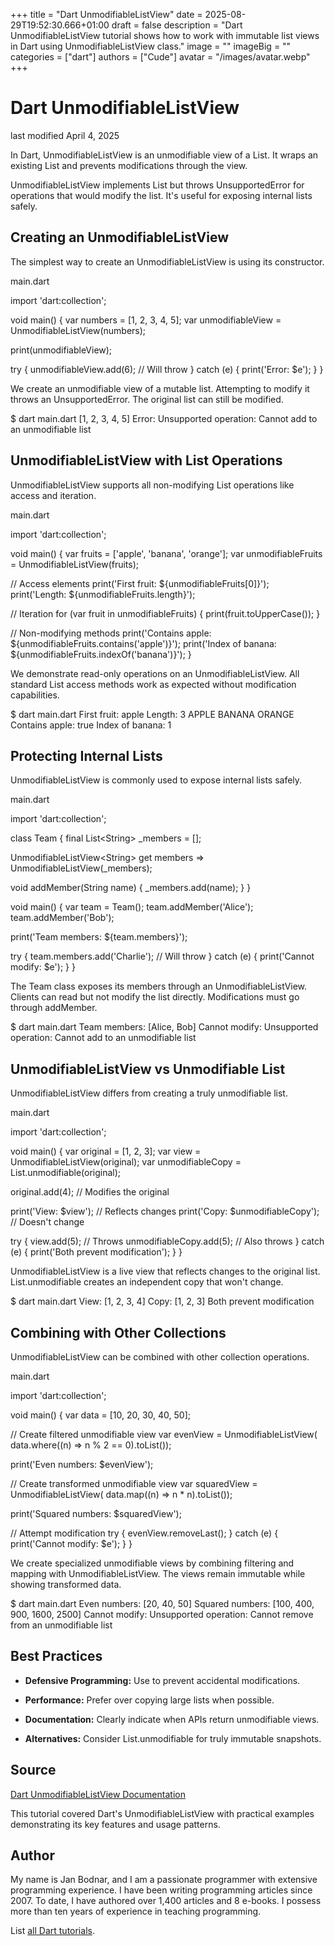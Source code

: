 +++
title = "Dart UnmodifiableListView"
date = 2025-08-29T19:52:30.666+01:00
draft = false
description = "Dart UnmodifiableListView tutorial shows how to work with immutable list views in Dart using UnmodifiableListView class."
image = ""
imageBig = ""
categories = ["dart"]
authors = ["Cude"]
avatar = "/images/avatar.webp"
+++

# Dart UnmodifiableListView

last modified April 4, 2025

In Dart, UnmodifiableListView is an unmodifiable view of a List. It wraps an
existing List and prevents modifications through the view.

UnmodifiableListView implements List but throws UnsupportedError for operations
that would modify the list. It's useful for exposing internal lists safely.

## Creating an UnmodifiableListView

The simplest way to create an UnmodifiableListView is using its constructor.

main.dart
  

import 'dart:collection';

void main() {
  var numbers = [1, 2, 3, 4, 5];
  var unmodifiableView = UnmodifiableListView(numbers);
  
  print(unmodifiableView);
  
  try {
    unmodifiableView.add(6); // Will throw
  } catch (e) {
    print('Error: $e');
  }
}

We create an unmodifiable view of a mutable list. Attempting to modify it throws
an UnsupportedError. The original list can still be modified.

$ dart main.dart
[1, 2, 3, 4, 5]
Error: Unsupported operation: Cannot add to an unmodifiable list

## UnmodifiableListView with List Operations

UnmodifiableListView supports all non-modifying List operations like access and
iteration.

main.dart
  

import 'dart:collection';

void main() {
  var fruits = ['apple', 'banana', 'orange'];
  var unmodifiableFruits = UnmodifiableListView(fruits);
  
  // Access elements
  print('First fruit: ${unmodifiableFruits[0]}');
  print('Length: ${unmodifiableFruits.length}');
  
  // Iteration
  for (var fruit in unmodifiableFruits) {
    print(fruit.toUpperCase());
  }
  
  // Non-modifying methods
  print('Contains apple: ${unmodifiableFruits.contains('apple')}');
  print('Index of banana: ${unmodifiableFruits.indexOf('banana')}');
}

We demonstrate read-only operations on an UnmodifiableListView. All standard List
access methods work as expected without modification capabilities.

$ dart main.dart
First fruit: apple
Length: 3
APPLE
BANANA
ORANGE
Contains apple: true
Index of banana: 1

## Protecting Internal Lists

UnmodifiableListView is commonly used to expose internal lists safely.

main.dart
  

import 'dart:collection';

class Team {
  final List&lt;String&gt; _members = [];
  
  UnmodifiableListView&lt;String&gt; get members =&gt; 
      UnmodifiableListView(_members);
      
  void addMember(String name) {
    _members.add(name);
  }
}

void main() {
  var team = Team();
  team.addMember('Alice');
  team.addMember('Bob');
  
  print('Team members: ${team.members}');
  
  try {
    team.members.add('Charlie'); // Will throw
  } catch (e) {
    print('Cannot modify: $e');
  }
}

The Team class exposes its members through an UnmodifiableListView. Clients can
read but not modify the list directly. Modifications must go through addMember.

$ dart main.dart
Team members: [Alice, Bob]
Cannot modify: Unsupported operation: Cannot add to an unmodifiable list

## UnmodifiableListView vs Unmodifiable List

UnmodifiableListView differs from creating a truly unmodifiable list.

main.dart
  

import 'dart:collection';

void main() {
  var original = [1, 2, 3];
  var view = UnmodifiableListView(original);
  var unmodifiableCopy = List.unmodifiable(original);
  
  original.add(4); // Modifies the original
  
  print('View: $view'); // Reflects changes
  print('Copy: $unmodifiableCopy'); // Doesn't change
  
  try {
    view.add(5); // Throws
    unmodifiableCopy.add(5); // Also throws
  } catch (e) {
    print('Both prevent modification');
  }
}

UnmodifiableListView is a live view that reflects changes to the original list.
List.unmodifiable creates an independent copy that won't change.

$ dart main.dart
View: [1, 2, 3, 4]
Copy: [1, 2, 3]
Both prevent modification

## Combining with Other Collections

UnmodifiableListView can be combined with other collection operations.

main.dart
  

import 'dart:collection';

void main() {
  var data = [10, 20, 30, 40, 50];
  
  // Create filtered unmodifiable view
  var evenView = UnmodifiableListView(
      data.where((n) =&gt; n % 2 == 0).toList());
  
  print('Even numbers: $evenView');
  
  // Create transformed unmodifiable view
  var squaredView = UnmodifiableListView(
      data.map((n) =&gt; n * n).toList());
  
  print('Squared numbers: $squaredView');
  
  // Attempt modification
  try {
    evenView.removeLast();
  } catch (e) {
    print('Cannot modify: $e');
  }
}

We create specialized unmodifiable views by combining filtering and mapping with
UnmodifiableListView. The views remain immutable while showing transformed data.

$ dart main.dart
Even numbers: [20, 40, 50]
Squared numbers: [100, 400, 900, 1600, 2500]
Cannot modify: Unsupported operation: Cannot remove from an unmodifiable list

## Best Practices

- **Defensive Programming:** Use to prevent accidental modifications.

- **Performance:** Prefer over copying large lists when possible.

- **Documentation:** Clearly indicate when APIs return unmodifiable views.

- **Alternatives:** Consider List.unmodifiable for truly immutable snapshots.

## Source

[Dart UnmodifiableListView Documentation](https://api.dart.dev/stable/dart-collection/UnmodifiableListView-class.html)

This tutorial covered Dart's UnmodifiableListView with practical examples
demonstrating its key features and usage patterns.

## Author

My name is Jan Bodnar, and I am a passionate programmer with extensive
programming experience. I have been writing programming articles since 2007.
To date, I have authored over 1,400 articles and 8 e-books. I possess more
than ten years of experience in teaching programming.

List [all Dart tutorials](/dart/).